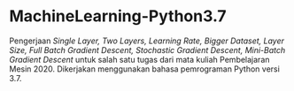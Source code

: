 # MachineLearning-Python3.7
Pengerjaan _Single Layer, Two Layers, Learning Rate, Bigger Dataset, Layer Size, Full Batch Gradient Descent, Stochastic Gradient Descent, Mini-Batch Gradient Descent_ untuk salah satu tugas dari mata kuliah Pembelajaran Mesin 2020. Dikerjakan menggunakan bahasa pemrograman Python versi 3.7.
